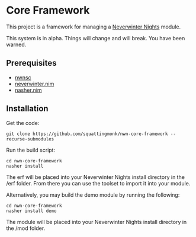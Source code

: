 # Core Framework

This project is a framework for managing a [Neverwinter
Nights](https://neverwintervault.org) module.

This system is in alpha. Things will change and will break. You have been
warned.

## Prerequisites
- [nwnsc](https://gitlab.com/glorwinger/nwnsc)
- [neverwinter.nim](https://github.com/niv/neverwinter.nim)
- [nasher.nim](https://github.com/squattingmonk/nasher)

## Installation
Get the code:
```
git clone https://github.com/squattingmonk/nwn-core-framework --recurse-submodules
```

Run the build script:
```
cd nwn-core-framework
nasher install
```

The erf will be placed into your Neverwinter Nights install directory in the
/erf folder. From there you can use the toolset to import it into your module.

Alternatively, you may build the demo module by running the following:
```
cd nwn-core-framework
nasher install demo
```

The module will be placed into your Neverwinter Nights install directory in the
/mod folder.
